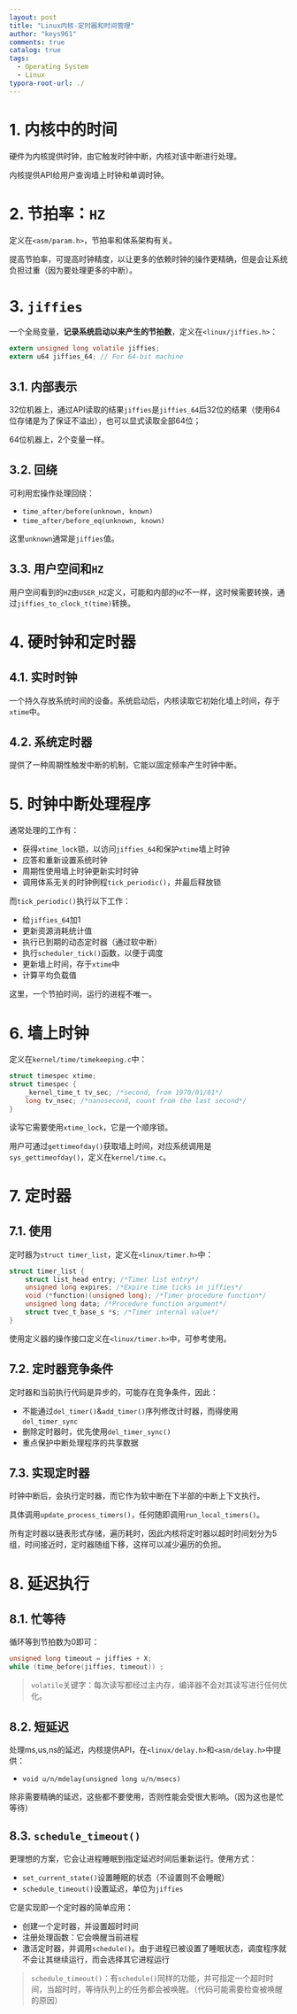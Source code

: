 ```yaml
---
layout: post
title: "Linux内核-定时器和时间管理"
author: "keys961"
comments: true
catalog: true
tags:
  - Operating System
  - Linux
typora-root-url: ./
---
```


# 1. 内核中的时间

硬件为内核提供时钟，由它触发时钟中断，内核对该中断进行处理。

内核提供API给用户查询墙上时钟和单调时钟。

# 2. 节拍率：`HZ`

定义在`<asm/param.h>`，节拍率和体系架构有关。

提高节拍率，可提高时钟精度，以让更多的依赖时钟的操作更精确，但是会让系统负担过重（因为要处理更多的中断）。

# 3. `jiffies`

一个全局变量，**记录系统启动以来产生的节拍数**，定义在`<linux/jiffies.h>`：

```C
extern unsigned long volatile jiffies;
extern u64 jiffies_64; // For 64-bit machine
```

## 3.1. 内部表示

32位机器上，通过API读取的结果`jiffies`是`jiffies_64`后32位的结果（使用64位存储是为了保证不溢出），也可以显式读取全部64位；

64位机器上，2个变量一样。

## 3.2. 回绕

可利用宏操作处理回绕：

- `time_after/before(unknown, known)`
- `time_after/before_eq(unknown, known)`

这里`unknown`通常是`jiffies`值。

## 3.3. 用户空间和`HZ`

用户空间看到的`HZ`由`USER_HZ`定义，可能和内部的`HZ`不一样，这时候需要转换，通过`jiffies_to_clock_t(time)`转换。

# 4. 硬时钟和定时器

## 4.1. 实时时钟

一个持久存放系统时间的设备。系统启动后，内核读取它初始化墙上时间，存于`xtime`中。

## 4.2. 系统定时器

提供了一种周期性触发中断的机制，它能以固定频率产生时钟中断。

# 5. 时钟中断处理程序

通常处理的工作有：

- 获得`xtime_lock`锁，以访问`jiffies_64`和保护`xtime`墙上时钟
- 应答和重新设置系统时钟
- 周期性使用墙上时钟更新实时时钟
- 调用体系无关的时钟例程`tick_periodic()`，并最后释放锁

而`tick_periodic()`执行以下工作：

- 给`jiffies_64`加1
- 更新资源消耗统计值
- 执行已到期的动态定时器（通过软中断）
- 执行`scheduler_tick()`函数，以便于调度
- 更新墙上时间，存于`xtime`中
- 计算平均负载值

这里，一个节拍时间，运行的进程不唯一。

# 6. 墙上时钟

定义在`kernel/time/timekeeping.c`中：

```C
struct timespec xtime;
struct timespec {
    _kernel_time_t tv_sec; /*second, from 1970/01/01*/
    long tv_nsec; /*nanosecond, count from the last second*/
}
```

读写它需要使用`xtime_lock`，它是一个顺序锁。

用户可通过`gettimeofday()`获取墙上时间，对应系统调用是`sys_gettimeofday()`，定义在`kernel/time.c`。

# 7. 定时器

## 7.1. 使用

定时器为`struct timer_list`，定义在`<linux/timer.h>`中：

```C
struct timer_list {
    struct list_head entry; /*Timer list entry*/
    unsigned long expires; /*Expire time ticks in jiffies*/
    void (*function)(unsigned long); /*Timer procedure function*/
    unsigned long data; /*Procedure function argument*/
    struct tvec_t_base_s *s; /*Timer internal value*/
}
```

使用定义器的操作接口定义在`<linux/timer.h>`中，可参考使用。

## 7.2. 定时器竞争条件

定时器和当前执行代码是异步的，可能存在竞争条件，因此：

- 不能通过`del_timer()`&`add_timer()`序列修改计时器，而得使用`del_timer_sync`
- 删除定时器时，优先使用`del_timer_sync()`
- 重点保护中断处理程序的共享数据

## 7.3. 实现定时器

时钟中断后，会执行定时器，而它作为软中断在下半部的中断上下文执行。

具体调用`update_process_timers()`，任何随即调用`run_local_timers()`。

所有定时器以链表形式存储，遍历耗时，因此内核将定时器以超时时间划分为5组，时间接近时，定时器随组下移，这样可以减少遍历的负担。

# 8. 延迟执行

## 8.1. 忙等待

循环等到节拍数为0即可：

```C
unsigned long timeout = jiffies + X;
while (time_before(jiffies, timeout)) ;
```

> `volatile`关键字：每次读写都经过主内存，编译器不会对其读写进行任何优化。

## 8.2. 短延迟

处理ms,us,ns的延迟，内核提供API，在`<linux/delay.h>`和`<asm/delay.h>`中提供：

- `void u/n/mdelay(unsigned long u/n/msecs)`

除非需要精确的延迟，这些都不要使用，否则性能会受很大影响。（因为这也是忙等待）

## 8.3. `schedule_timeout()`

更理想的方案，它会让进程睡眠到指定延迟时间后重新运行。使用方式：

- `set_current_state()`设置睡眠的状态（不设置则不会睡眠）
- `schedule_timeout()`设置延迟，单位为`jiffies`

它是实现即一个定时器的简单应用：

- 创建一个定时器，并设置超时时间
- 注册处理函数：它会唤醒当前进程
- 激活定时器，并调用`schedule()`。由于进程已被设置了睡眠状态，调度程序就不会让其继续运行，而会选择其它进程运行

> `schedule_timeout()`：有`schedule()`同样的功能，并可指定一个超时时间，当超时时，等待队列上的任务都会被唤醒。（代码可能需要检查被唤醒的原因）